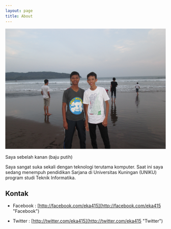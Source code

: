 ```yaml
---
layout: page
title: About
---
```


![Pantai Pangandaran 2014](/assets/IMG_3689.jpg "Pantai Pangandaran (2014)")
<div class="message">
  Saya sebelah kanan (baju putih)
</div>

Saya sangat suka sekali dengan teknologi terutama komputer. Saat ini saya sedang menempuh pendidikan Sarjana di Universitas Kuningan (UNIKU) program studi Teknik Informatika.

## Kontak

- Facebook : [http://facebook.com/eka415](http://facebook.com/eka415 "Facebook")

- Twitter : [http://twitter.com/eka415](http://twitter.com/eka415 "Twitter")